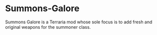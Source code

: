 # Summons-Galore
Summons Galore is a Terraria mod whose sole focus is to add fresh and original weapons for the summoner class.
